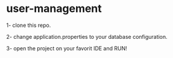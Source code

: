 # user-management
1- clone this repo.

2- change application.properties to your database configuration.

3- open the project on your favorit IDE and RUN!
